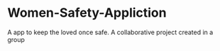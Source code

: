 # Women-Safety-Appliction
A app to keep the loved once safe. A collaborative project created in a group
